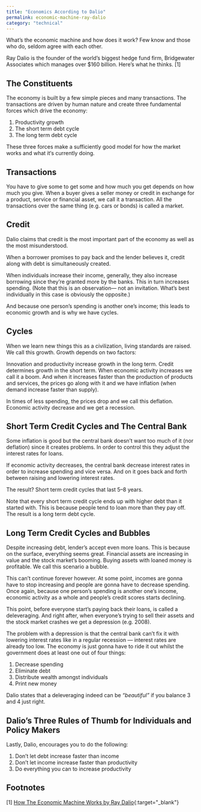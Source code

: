 ```yaml
---
title: "Economics According to Dalio"
permalink: economic-machine-ray-dalio
category: "technical"
---
```


What’s the economic machine and how does it work? Few know and those who do, seldom agree with each other. 

Ray Dalio is the founder of the world’s biggest hedge fund firm, Bridgewater Associates which manages over $160 billion. Here’s what he thinks. [1]

## The Constituents

The economy is built by a few simple pieces and many transactions. The transactions are driven by human nature and create three fundamental forces which drive the economy:

1. Productivity growth
2. The short term debt cycle
3. The long term debt cycle

These three forces make a sufficiently good model for how the market works and what it‘s currently doing.

## Transactions

You have to give some to get some and how much you get depends on how much you give. When a buyer gives a seller money or credit in exchange for a product, service or financial asset, we call it a transaction. All the transactions over the same thing (e.g. cars or bonds) is called a market.

## Credit

Dalio claims that credit is the most important part of the economy as well as the most misunderstood.

When a borrower promises to pay back and the lender believes it, credit along with debt is simultaneously created.

When individuals increase their income, generally, they also increase borrowing since they’re granted more by the banks. This in turn increases spending. (Note that this is an observation— not an invitation. What’s best individually in this case is obviously the opposite.)

And because one person’s spending is another one’s income; this leads to economic growth and is why we have cycles.

## Cycles

When we learn new things this as a civilization, living standards are raised. We call this growth. Growth depends on two factors:

Innovation and productivity increase growth in the long term.
Credit determines growth in the short term.
When economic activity increases we call it a boom. And when it increases faster than the production of products and services, the prices go along with it and we have inflation (when demand increase faster than supply).

In times of less spending, the prices drop and we call this deflation. Economic activity decrease and we get a recession.

## Short Term Credit Cycles and The Central Bank

Some inflation is good but the central bank doesn’t want too much of it (nor deflation) since it creates problems. In order to control this they adjust the interest rates for loans.

If economic activity decreases, the central bank decrease interest rates in order to increase spending and vice versa. And on it goes back and forth between raising and lowering interest rates.

The result? Short term credit cycles that last 5–8 years.

Note that every short term credit cycle ends up with higher debt than it started with. This is because people tend to loan more than they pay off. The result is a long term debt cycle.

## Long Term Credit Cycles and Bubbles

Despite increasing debt, lender’s accept even more loans. This is because on the surface, everything seems great. Financial assets are increasing in value and the stock market’s booming. Buying assets with loaned money is profitable. We call this scenario a bubble.

This can’t continue forever however. At some point, incomes are gonna have to stop increasing and people are gonna have to decrease spending. Once again, because one person’s spending is another one’s income, economic activity as a whole and people’s credit scores starts declining.

This point, before everyone start’s paying back their loans, is called a deleveraging. And right after, when everyone’s trying to sell their assets and the stock market crashes we get a depression (e.g. 2008).

The problem with a depression is that the central bank can’t fix it with lowering interest rates like in a regular recession — interest rates are already too low. The economy is just gonna have to ride it out whilst the government does at least one out of four things:

1. Decrease spending
2. Eliminate debt
3. Distribute wealth amongst individuals
4. Print new money

Dalio states that a deleveraging indeed can be _“beautiful”_ if you balance 3 and 4 just right.

## Dalio’s Three Rules of Thumb for Individuals and Policy Makers

Lastly, Dalio, encourages you to do the following:

1. Don’t let debt increase faster than income
2. Don’t let income increase faster than productivity
3. Do everything you can to increase productivity

## Footnotes
[1] [How The Economic Machine Works by Ray Dalio](https://www.youtube.com/watch?v=PHe0bXAIuk0){:target="_blank"}